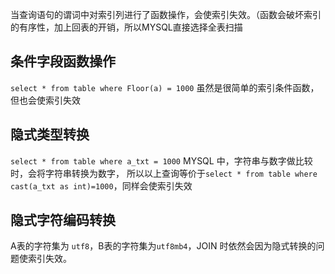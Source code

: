 当查询语句的谓词中对索引列进行了函数操作，会使索引失效。（函数会破坏索引的有序性，加上回表的开销，所以MYSQL直接选择全表扫描

## 条件字段函数操作
`select * from table where Floor(a) = 1000`
虽然是很简单的索引条件函数，但也会使索引失效

## 隐式类型转换
`select * from table where a_txt = 1000`
MYSQL 中，字符串与数字做比较时，会将字符串转换为数字，
所以以上查询等价于`select * from table where cast(a_txt as int)=1000`，同样会使索引失效

## 隐式字符编码转换
A表的字符集为 `utf8`，B表的字符集为`utf8mb4`，JOIN 时依然会因为隐式转换的问题使索引失效。